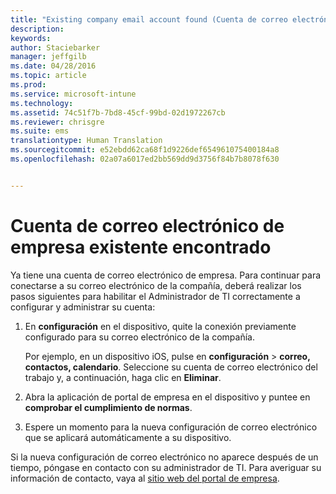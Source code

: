 ```yaml
---
title: "Existing company email account found (Cuenta de correo electrónico de empresa existente encontrada) | Microsoft Intune"
description: 
keywords: 
author: Staciebarker
manager: jeffgilb
ms.date: 04/28/2016
ms.topic: article
ms.prod: 
ms.service: microsoft-intune
ms.technology: 
ms.assetid: 74c51f7b-7bd8-45cf-99bd-02d1972267cb
ms.reviewer: chrisgre
ms.suite: ems
translationtype: Human Translation
ms.sourcegitcommit: e52ebdd62ca68f1d9226def654961075400184a8
ms.openlocfilehash: 02a07a6017ed2bb569dd9d3756f84b7b8078f630


---
```


# Cuenta de correo electrónico de empresa existente encontrado
Ya tiene una cuenta de correo electrónico de empresa. Para continuar para conectarse a su correo electrónico de la compañía, deberá realizar los pasos siguientes para habilitar el Administrador de TI correctamente a configurar y administrar su cuenta:

1.  En **configuración** en el dispositivo, quite la conexión previamente configurado para su correo electrónico de la compañía.

    Por ejemplo, en un dispositivo iOS, pulse en **configuración** &gt; **correo, contactos, calendario**. Seleccione su cuenta de correo electrónico del trabajo y, a continuación, haga clic en **Eliminar**.

2.  Abra la aplicación de portal de empresa en el dispositivo y puntee en **comprobar el cumplimiento de normas**.

3.  Espere un momento para la nueva configuración de correo electrónico que se aplicará automáticamente a su dispositivo.

Si la nueva configuración de correo electrónico no aparece después de un tiempo, póngase en contacto con su administrador de TI. Para averiguar su información de contacto, vaya al [sitio web del portal de empresa](http://portal.manage.microsoft.com).




<!--HONumber=Jun16_HO4-->


